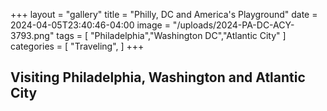 +++
layout = "gallery"
title = "Philly, DC and America's Playground"
date = 2024-04-05T23:40:46-04:00
image = "/uploads/2024-PA-DC-ACY-3793.png"
tags = [
"Philadelphia","Washington DC","Atlantic City"
]
categories = [
"Traveling",
]
+++

## Visiting Philadelphia, Washington and Atlantic City
